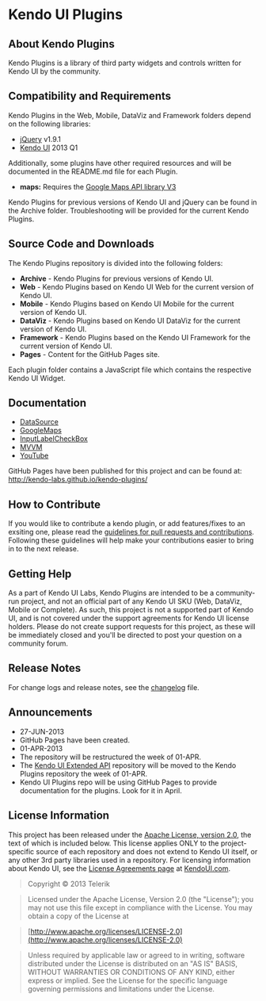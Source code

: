 # Kendo UI Plugins

## About Kendo Plugins

Kendo Plugins is a library of third party widgets and controls written for Kendo UI by the community.

## Compatibility and Requirements

Kendo Plugins in the Web, Mobile, DataViz and Framework folders depend on the following libraries:

- [jQuery](http://www.jquery.com) v1.9.1
- [Kendo UI](http://www.kendoui.com) 2013 Q1

Additionally, some plugins have other required resources and will be documented in the README.md file for each Plugin.

* **maps:** Requires the [Google Maps API library V3](https://developers.google.com/maps/documentation/javascript/)

Kendo Plugins for previous versions of Kendo UI and jQuery can be found in the Archive folder.  Troubleshooting will be provided for the current Kendo Plugins.

## Source Code and Downloads

The Kendo Plugins repository is divided into the following folders:
* **Archive** - Kendo Plugins for previous versions of Kendo UI.
* **Web** - Kendo Plugins based on Kendo UI Web for the current version of Kendo UI.
* **Mobile** - Kendo Plugins based on Kendo UI Mobile for the current version of Kendo UI.
* **DataViz** - Kendo Plugins based on Kendo UI DataViz for the current version of Kendo UI.
* **Framework** - Kendo Plugins based on the Kendo UI Framework for the current version of Kendo UI.
* **Pages** - Content for the GitHub Pages site.

Each plugin folder contains a JavaScript file which contains the respective Kendo UI Widget.

## Documentation

* [DataSource](http://www.kendoui.com/blogs/teamblog/posts/12-04-10/creating_a_datasource_aware_kendo_ui_widget.aspx) 
* [GoogleMaps](http://kendo-labs.github.com/kendo-plugins)
* [InputLabelCheckBox](http://www.kendoui.com/blogs/teamblog/posts/12-10-16/inheriting_from_custom_widgets.aspx)
* [MVVM](http://www.kendoui.com/blogs/teamblog/posts/12-04-24/creating_a_kendo_ui_mvvm_widget.aspx)
* [YouTube](http://www.kendoui.com/blogs/teamblog/posts/12-04-03/creating_custom_kendo_ui_plugins.aspx)

GitHub Pages have been published for this project and can be found at: http://kendo-labs.github.io/kendo-plugins/

## How to Contribute

If you would like to contribute a kendo plugin, or add features/fixes to an exsiting one, please read the [guidelines for pull requests and contributions](CONTRIBUTING.md). Following these guidelines will help make your contributions easier to bring in to the next release.

## Getting Help

As a part of Kendo UI Labs, Kendo Plugins are intended to be a community-run project, and not an official part of any Kendo UI SKU (Web, DataViz, Mobile or Complete). As such, this project is not a supported part of Kendo UI, and is not covered under the support agreements for Kendo UI license holders. Please do not create support requests for this project, as these will be immediately closed and you'll be directed to post your question on a community forum.

## Release Notes

For change logs and release notes, see the [changelog](CHANGELOG.md) file.

## Announcements

* 27-JUN-2013
 * GitHub Pages have been created.
* 01-APR-2013
 * The repository will be restructured the week of 01-APR.
 * The [Kendo UI Extended API](https://github.com/jsExtensions/kendoui-extended-api) repository will be moved to the Kendo Plugins repository the week of 01-APR.
 * Kendo UI Plugins repo will be using GitHub Pages to provide documentation for the plugins.  Look for it in April.

## License Information

This project has been released under the [Apache License, version 2.0](http://www.apache.org/licenses/LICENSE-2.0.html), the text of which is included below. This license applies ONLY to the project-specific source of each repository and does not extend to Kendo UI itself, or any other 3rd party libraries used in a repository. For licensing information about Kendo UI, see the [License Agreements page](https://www.kendoui.com/purchase/license-agreement.aspx) at [KendoUI.com](http://www.kendoui.com).

> Copyright © 2013 Telerik

> Licensed under the Apache License, Version 2.0 (the "License");
   you may not use this file except in compliance with the License.
   You may obtain a copy of the License at

> [http://www.apache.org/licenses/LICENSE-2.0](http://www.apache.org/licenses/LICENSE-2.0)

>  Unless required by applicable law or agreed to in writing, software
   distributed under the License is distributed on an "AS IS" BASIS,
   WITHOUT WARRANTIES OR CONDITIONS OF ANY KIND, either express or implied.
   See the License for the specific language governing permissions and
   limitations under the License.
